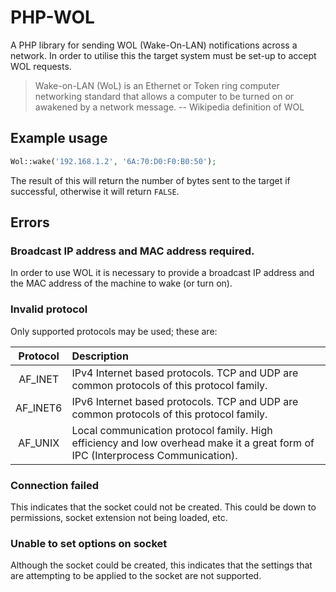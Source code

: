 # PHP-WOL
A PHP library for sending WOL (Wake-On-LAN) notifications across a network. In order to utilise this the target system must be set-up to accept WOL requests.

> Wake-on-LAN (WoL) is an Ethernet or Token ring computer networking standard that allows a computer to be turned on or awakened by a network message.
-- Wikipedia definition of WOL

## Example usage

```PHP
Wol::wake('192.168.1.2', '6A:70:D0:F0:B0:50');
```
The result of this will return the number of bytes sent to the target if successful, otherwise it will return `FALSE`.


## Errors

### Broadcast IP address and MAC address required.
In order to use WOL it is necessary to provide a broadcast IP address and the MAC address of the machine to wake (or turn on).


### Invalid protocol
Only supported protocols may be used; these are:

| Protocol | Description |
| :------: | :---------- |
| AF_INET | IPv4 Internet based protocols. TCP and UDP are common protocols of this protocol family. |
| AF_INET6 | IPv6 Internet based protocols. TCP and UDP are common protocols of this protocol family. |
| AF_UNIX | Local communication protocol family. High efficiency and low overhead make it a great form of IPC (Interprocess Communication). |

 
### Connection failed
This indicates that the socket could not be created. This could be down to permissions, socket extension not being loaded, etc.


### Unable to set options on socket
Although the socket could be created, this indicates that the settings that are attempting to be applied to the socket are not supported.
